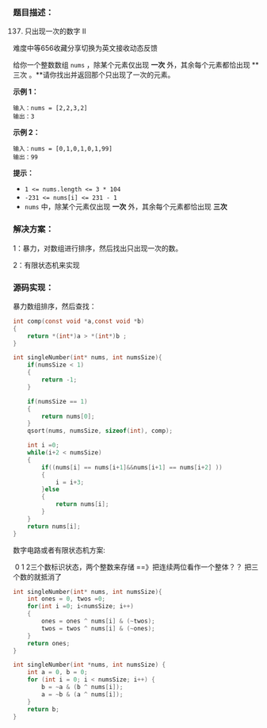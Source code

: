 ### 题目描述：

137. 只出现一次的数字 II

难度中等656收藏分享切换为英文接收动态反馈

给你一个整数数组 `nums` ，除某个元素仅出现 **一次** 外，其余每个元素都恰出现 **三次 。**请你找出并返回那个只出现了一次的元素。

**示例 1：**

```
输入：nums = [2,2,3,2]
输出：3
```

**示例 2：**

```
输入：nums = [0,1,0,1,0,1,99]
输出：99
```

 

**提示：**

- `1 <= nums.length <= 3 * 104`
- `-231 <= nums[i] <= 231 - 1`
- `nums` 中，除某个元素仅出现 **一次** 外，其余每个元素都恰出现 **三次**

### 解决方案：

1：暴力，对数组进行排序，然后找出只出现一次的数。

2：有限状态机来实现

### 源码实现：

暴力数组排序，然后查找：

```c
int comp(const void *a,const void *b)
{
	return *(int*)a > *(int*)b ;
}

int singleNumber(int* nums, int numsSize){
	if(numsSize < 1)
	{
		return -1;
	}

	if(numsSize == 1)
	{
		return nums[0];
	}
	qsort(nums, numsSize, sizeof(int), comp);

	int i =0;
	while(i+2 < numsSize)
	{
		if((nums[i] == nums[i+1]&&nums[i+1] == nums[i+2] ))
		{
			i = i+3;
		}else
		{
			return nums[i];
		}
	}
	return nums[i];
}
```

数字电路或者有限状态机方案:

​	0 1 2三个数标识状态，两个整数来存储 ==》把连续两位看作一个整体？？  把三个数的就抵消了

```c
int singleNumber(int* nums, int numsSize){
    int ones = 0, twos =0;
    for(int i =0; i<numsSize; i++)
    {
        ones = ones ^ nums[i] & (~twos);
        twos = twos ^ nums[i] & (~ones);
    }
    return ones;
}

int singleNumber(int *nums, int numsSize) {
    int a = 0, b = 0;
    for (int i = 0; i < numsSize; i++) {
        b = ~a & (b ^ nums[i]);
        a = ~b & (a ^ nums[i]);
    }
    return b;
}
```

